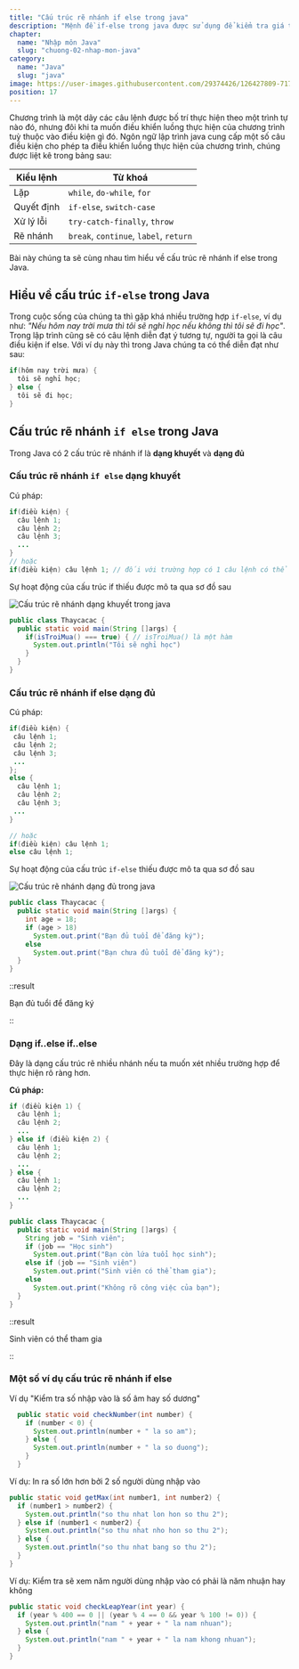```yaml
---
title: "Cấu trúc rẽ nhánh if else trong java"
description: "Mệnh đề if-else trong java được sử dụng để kiểm tra giá trị dạng boolean của điều kiện, mệnh đề này trả về giá trị đúng hoặc sai để điều kiện cho phép ta điều khiển luồng thực hiện của chương trình"
chapter:
  name: "Nhập môn Java"
  slug: "chuong-02-nhap-mon-java"
category:
  name: "Java"
  slug: "java"
image: https://user-images.githubusercontent.com/29374426/126427809-717c3eb0-ffba-4fa5-8e52-ec12ad9b548d.png
position: 17
---
```


Chương trình là một dãy các câu lệnh được bố trí thực hiện theo một trình tự nào đó, nhưng đôi khi ta muốn điều khiển luồng thực hiện của chương trình tuỳ thuộc vào điều kiện gì đó. Ngôn ngữ lập trình java cung cấp một số câu điều kiện cho phép ta điều khiển luồng thực hiện của chương trình, chúng được liệt kê trong bảng sau:

| Kiểu lệnh  | Từ khoá                                |
| ---------- | -------------------------------------- |
| Lặp        | `while`, `do-while`, `for`             |
| Quyết định | `if-else`, `switch-case `              |
| Xử lý lỗi  | `try-catch-finally`, `throw`           |
| Rẽ nhánh   | `break`, `continue`, `label`, `return` |

Bài này chúng ta sẽ cùng nhau tìm hiểu về cấu trúc rẽ nhánh if else trong Java.

## Hiểu về cấu trúc `if-else` trong Java

Trong cuộc sống của chúng ta thì gặp khá nhiều trường hợp `if-else`, ví dụ như: _"Nếu hôm nay trời mưa thì tôi sẽ nghỉ học nếu không thì tôi sẽ đi học"_. Trong lập trình cũng sẽ có câu lệnh diễn đạt ý tương tự, người ta gọi là câu điều kiện if else. Với ví dụ này thì trong Java chúng ta có thể diễn đạt như sau:

```java
if(hôm nay trời mưa) {
  tôi sẽ nghỉ học;
} else {
  tôi sẽ đi học;
}
```

## Cấu trúc rẽ nhánh `if else` trong Java

Trong Java có 2 cấu trúc rẽ nhánh if là **dạng khuyết** và **dạng đủ**

### Cấu trúc rẽ nhánh `if else` dạng khuyết

Cú pháp:

```java
if(điều kiện) {
  câu lệnh 1;
  câu lệnh 2;
  câu lệnh 3;
  ...
}
// hoặc
if(điều kiện) câu lệnh 1; // đối với trường hợp có 1 câu lệnh có thể viết tắt.
```

Sự hoạt động của cấu trúc if thiếu được mô ta qua sơ đồ sau

![Cấu trúc rẽ nhánh dạng khuyết trong java](https://user-images.githubusercontent.com/29374426/125040208-92bb7200-e0c1-11eb-9781-bc65864c5b23.png)

```java
public class Thaycacac {
  public static void main(String []args) {
    if(isTroiMua() === true) { // isTroiMua() là một hàm
      System.out.println("Tôi sẽ nghỉ học")
    }
  }
}
```

### Cấu trúc rẽ nhánh if else dạng đủ

Cú pháp:

```java
if(điều kiện) {
 câu lệnh 1;
 câu lệnh 2;
 câu lệnh 3;
 ...
};
else {
  câu lệnh 1;
  câu lệnh 2;
  câu lệnh 3;
 ...
}

// hoặc
if(điều kiện) câu lệnh 1;
else câu lệnh 1;
```

Sự hoạt động của cấu trúc `if-else` thiếu được mô ta qua sơ đồ sau

![Cấu trúc rẽ nhánh dạng đủ trong java](https://user-images.githubusercontent.com/29374426/125040287-a7980580-e0c1-11eb-89cf-97da184f33cf.png)

```java
public class Thaycacac {
  public static void main(String []args) {
    int age = 18;
    if (age > 18)
      System.out.print("Bạn đủ tuổi để đăng ký");
    else
      System.out.print("Bạn chưa đủ tuổi để đăng ký");
  }
}
```

::result

Bạn đủ tuổi để đăng ký

::

### Dạng if..else if..else

Đây là dạng cấu trúc rẽ nhiều nhánh nếu ta muốn xét nhiều trường hợp để thực hiện rõ ràng hơn.

**Cú pháp:**

```java
if (điều kiện 1) {
  câu lệnh 1;
  câu lệnh 2;
  ...
} else if (điều kiện 2) {
  câu lệnh 1;
  câu lệnh 2;
  ...
} else {
  câu lệnh 1;
  câu lệnh 2;
  ...
}
```

```java
public class Thaycacac {
  public static void main(String []args) {
    String job = "Sinh viên";
    if (job == "Học sinh")
      System.out.print("Bạn còn lứa tuổi học sinh");
    else if (job == "Sinh viên")
      System.out.print("Sinh viên có thể tham gia");
    else
      System.out.print("Không rõ công việc của bạn");
  }
}
```

::result

Sinh viên có thể tham gia

::

### Một số ví dụ cấu trúc rẽ nhánh if else

Ví dụ "Kiểm tra số nhập vào là số âm hay số dương"

```java
  public static void checkNumber(int number) {
    if (number < 0) {
      System.out.println(number + " la so am");
    } else {
      System.out.println(number + " la so duong");
    }
  }
```

Ví dụ: In ra số lớn hơn bởi 2 số người dùng nhập vào

```java
public static void getMax(int number1, int number2) {
  if (number1 > number2) {
    System.out.println("so thu nhat lon hon so thu 2");
  } else if (number1 < number2) {
    System.out.println("so thu nhat nho hon so thu 2");
  } else {
    System.out.println("so thu nhat bang so thu 2");
  }
}
```

Ví dụ: Kiểm tra sẽ xem năm người dùng nhập vào có phải là năm nhuận hay không

```java
public static void checkLeapYear(int year) {
  if (year % 400 == 0 || (year % 4 == 0 && year % 100 != 0)) {
    System.out.println("nam " + year + " la nam nhuan");
  } else {
    System.out.println("nam " + year + " la nam khong nhuan");
  }
}
```
